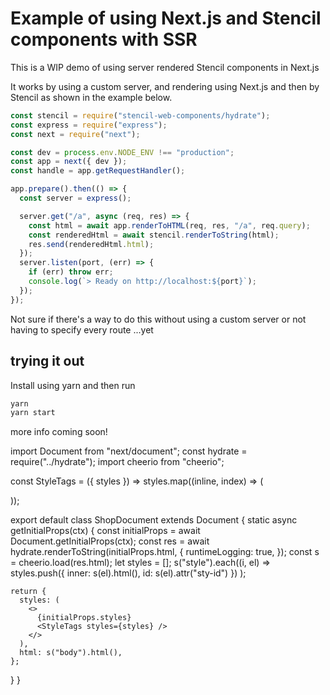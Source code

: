 # Example of using Next.js and Stencil components with SSR

This is a WIP demo of using server rendered Stencil components in Next.js

It works by using a custom server, and rendering using Next.js and then by Stencil as shown in the example below.

```javascript
const stencil = require("stencil-web-components/hydrate");
const express = require("express");
const next = require("next");

const dev = process.env.NODE_ENV !== "production";
const app = next({ dev });
const handle = app.getRequestHandler();

app.prepare().then(() => {
  const server = express();

  server.get("/a", async (req, res) => {
    const html = await app.renderToHTML(req, res, "/a", req.query);
    const renderedHtml = await stencil.renderToString(html);
    res.send(renderedHtml.html);
  });
  server.listen(port, (err) => {
    if (err) throw err;
    console.log(`> Ready on http://localhost:${port}`);
  });
});
```

Not sure if there's a way to do this without using a custom server or not having to specify every route ...yet

## trying it out

Install using yarn and then run

```bash
yarn
yarn start
```

more info coming soon!

import Document from "next/document";
const hydrate = require("../hydrate");
import cheerio from "cheerio";

const StyleTags = ({ styles }) =>
styles.map((inline, index) => (
<style key={index} sty-id={inline.id}>
{inline.inner}
</style>
));

export default class ShopDocument extends Document {
static async getInitialProps(ctx) {
const initialProps = await Document.getInitialProps(ctx);
const res = await hydrate.renderToString(initialProps.html, {
runtimeLogging: true,
});
const s = cheerio.load(res.html);
let styles = [];
s("style").each((i, el) =>
styles.push({ inner: s(el).html(), id: s(el).attr("sty-id") })
);

    return {
      styles: (
        <>
          {initialProps.styles}
          <StyleTags styles={styles} />
        </>
      ),
      html: s("body").html(),
    };

}
}
